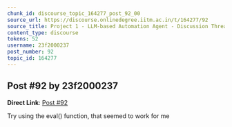 ```yaml
---
chunk_id: discourse_topic_164277_post_92_00
source_url: https://discourse.onlinedegree.iitm.ac.in/t/164277/92
source_title: Project 1 - LLM-based Automation Agent - Discussion Thread [TDS Jan 2025]
content_type: discourse
tokens: 52
username: 23f2000237
post_number: 92
topic_id: 164277
---
```


## Post #92 by 23f2000237

**Direct Link**: [Post #92](https://discourse.onlinedegree.iitm.ac.in/t/164277/92)

Try using the eval() function, that seemed to work for me
